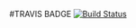 #TRAVIS BADGE
[![Build Status](https://travis-ci.org/lindseyme/Fast-Food-Fast.svg?branch=api_ci)](https://travis-ci.org/lindseyme/Fast-Food-Fast)